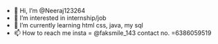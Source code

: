 - 👋 Hi, I’m @Neeraj123264
- 👀 I’m interested in internship/job  
- 🌱 I’m currently learning html css, java, my sql  
- 📫 How to reach me insta = @faksmile_143
contact no. =6386059519
<!---
Neeraj123264/Neeraj123264 is a ✨ special ✨ repository because its `README.md` (this file) appears on your GitHub profile.
You can click the Preview link to take a look at your changes.
--->
